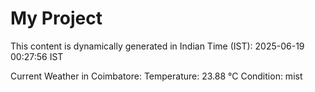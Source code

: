 # My Project

This content is dynamically generated in Indian Time (IST): 2025-06-19 00:27:56 IST


Current Weather in Coimbatore:
Temperature: 23.88 °C
Condition: mist
